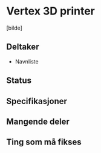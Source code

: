# Vertex 3D printer
[bilde]

## Deltaker
- Navnliste

## Status

## Specifikasjoner

## Mangende deler

## Ting som må fikses
